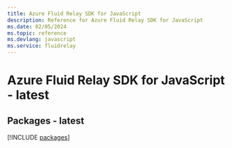 ```yaml
---
title: Azure Fluid Relay SDK for JavaScript
description: Reference for Azure Fluid Relay SDK for JavaScript
ms.date: 02/05/2024
ms.topic: reference
ms.devlang: javascript
ms.service: fluidrelay
---
```

# Azure Fluid Relay SDK for JavaScript - latest
## Packages - latest
[!INCLUDE [packages](fluid-relay-index.md)]
